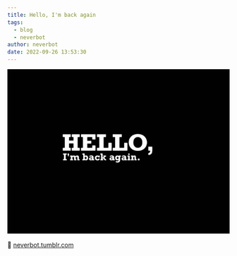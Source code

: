 ```yaml
---
title: Hello, I'm back again
tags:
  - blog
  - neverbot
author: neverbot
date: 2022-09-26 13:53:30
---
```


![ae1c018f_1280](./hello-i-m-back-again/ae1c018f_1280.jpg)

 🔗 [neverbot.tumblr.com](https://neverbot.tumblr.com/post/655602313231302656)
